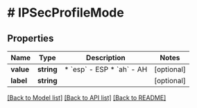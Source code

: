 # # IPSecProfileMode

## Properties

Name | Type | Description | Notes
------------ | ------------- | ------------- | -------------
**value** | **string** | * &#x60;esp&#x60; - ESP * &#x60;ah&#x60; - AH | [optional]
**label** | **string** |  | [optional]

[[Back to Model list]](../../README.md#models) [[Back to API list]](../../README.md#endpoints) [[Back to README]](../../README.md)
